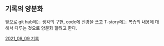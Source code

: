 ## 기록의 양분화

앞으로 git hub에는 생각의 구현, code에 신경을 쓰고 T-story에는 복습의 내용에 대해서 다루는 것으로 양분화 할려고 한다.

[2021_08_09 기록](https://thought-process-ing.tistory.com/2)



